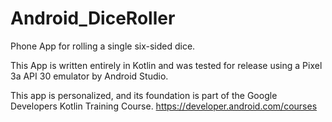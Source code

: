 # Android_DiceRoller

Phone App for rolling a single six-sided dice.

This App is written entirely in Kotlin and was tested for release using a Pixel 3a API 30 emulator by Android Studio.

This app is personalized, and its foundation is part of the Google Developers Kotlin Training Course. https://developer.android.com/courses
